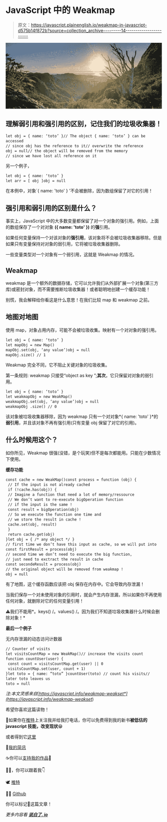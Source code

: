 # JavaScript 中的 Weakmap

> 原文：<https://javascript.plainenglish.io/weakmap-in-javascript-d575b14f872b?source=collection_archive---------14----------------------->

![](img/ea3fe0d9dcf6dd9775f623d4a355a074.png)

## 理解弱引用和强引用的区别，记住我们的垃圾收集器！

```
let obj = { name: ‘toto’ }// The object { name: ‘toto’ } can be accessed
// since obj has the reference to it// overwrite the reference
obj = null// the object will be removed from the memory
// since we have lost all reference on it
```

另一个例子，

```
let obj = { name: ‘toto’ }
let arr = [ obj ]obj = null
```

在本例中，对象`{ name: 'toto' } '不会被删除，因为数组保留了对它的引用！

## 强引用和弱引用的区别是什么？

事实上，JavaScript 中的大多数变量都保留了对一个对象的强引用。例如，上面的数组保存了一个对对象 **({ name: 'toto' })** 的**强**引用。

如果任何变量保持一个对该对象的**强引用**，该对象将不会被垃圾收集器移除。但是如果只有变量保持对对象的弱引用，它将被垃圾收集器删除。

一些变量类型对一个对象有一个弱引用，这就是 Weakmap 的情况。

## Weakmap

weakmap 是一个额外的数据存储，它可以允许我们从外部扩展一个对象(第三方库)或密封对象，而不需要推断垃圾收集器！或者聪明地创建一个缓存功能！

别慌，我会解释给你看这是什么意思！在我们比较 map 和 weakmap 之前。

## 地图对地图

使用 map，对象占用内存，可能不会被垃圾收集。映射有一个对对象的强引用。

```
let obj = { name: ‘toto’ }
let mapObj = new Map()
mapObj.set(obj, ‘any value’)obj = null
mapObj.size() // 1
```

Weakmap 完全不同，它不阻止关键对象的垃圾收集。

第一条规则: weakmap 只接受“object as key ”;**其次**，它只保留对对象的弱引用。

```
let obj = { name: ‘toto’ }
let weakmapObj = new WeakMap()
weakmapObj.set(obj, ‘any value’)obj = null
weakmapObj .size() // 0
```

该对象被垃圾收集器移除，因为 weakmap 只有一个对对象*{ name: 'toto' }*的**弱引用**，并且该对象不再有强引用(只有变量 obj 保留了对它的引用)。

## 什么时候用这个？

如你所见，Weakmap 很强(没错，是个玩笑)但不是每次都能用。只能在少数情况下使用。

**缓存功能**

```
const cache = new WeakMap()const process = function (obj) { 
 // If the input is not already cached 
 if (!cache.has(obj)) { 
 // Imagine a function that need a lot of memory/ressource 
 // We don’t want to re-execute bigOperation function
 // if the input is the same ! 
 const result = bigOperation(obj) 
 // So we execute the function one time and
 // we store the result in cache ! 
 cache.set(obj, result) 
 } 
 return cache.get(obj) 
}let obj = { /* any object */ } 
// first time we don’t have this input as cache, so we will put into 
const firstResult = process(obj) 
// second time we don’t need to execute the big function, 
// just need to exctract the result in cache 
const secondeResult = process(obj) 
// the original object will be removed from weakmap ! 
obj = null 
```

有了地图，这个缓存函数应该把 obj 保存在内存中。它会导致内存泄漏！

当我们保存一个对未使用对象的引用时，就会产生内存泄漏，所以如果你不再使用任何对象，就删除对它的任何变量引用！

⚠️我们不能用*。keys() /。values() /。因为我们不知道垃圾收集器什么时候会删除对象！*

**最后一个例子**

无内存泄漏的动态访问计数器

```
// Counter of visits
let visitsCountMap = new WeakMap()// increase the visits count
function countUser(user) {
 const count = visitsCountMap.get(user) || 0
 visitsCountMap.set(user, count + 1)
}let toto = { name: “toto” }countUser(toto) // count his visits// later toto leaves us
toto = null 
```

*注:本文灵感来自*[*https://javascript.info/weakmap-weakset*](https://javascript.info/weakmap-weakset*)

希望你喜欢这篇读物！

🎁如果你在[推特](https://twitter.com/code__oz)上关注我并给我打电话，你可以免费得到我的新书**被低估的 javascript 技能，改变现状**😁

或者得到它[这里](https://codeoz.gumroad.com/l/RXLYp)

🎁[我的简讯](https://www.getrevue.co/profile/code__oz)

☕️你可以[支持我的作品](https://www.buymeacoffee.com/CodeoZ)🙏

🏃‍♂️，你可以跟着我👇

🕊 [推特](https://twitter.com/code__oz)

👨‍💻 [Github](https://github.com/Code-Oz)

你可以标记🔖这篇文章！

*更多内容看* [***说白了. io***](http://plainenglish.io/)